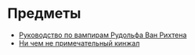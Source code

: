 # Предметы

- [Руководство по вампирам Рудольфа Ван Рихтена](./book_vampires_van_rihten)
- [Ни чем не примечательный кинжал](./dagger.md)